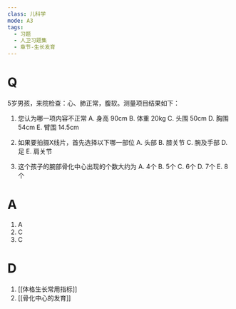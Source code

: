 ```yaml
---
class: 儿科学
mode: A3
tags:
  - 习题
  - 人卫习题集
  - 章节-生长发育
---
```


# Q
5岁男孩，来院检查：心、肺正常，腹软。测量项目结果如下：

1. 您认为哪一项内容不正常
A. 身高 90cm 
B. 体重 20kg 
C. 头围 50cm
D. 胸围 54cm 
E. 臂围 14.5cm

2. 如果要拍摄X线片，首先选择以下哪一部位
A. 头部 
B. 膝关节 
C. 腕及手部
D. 足 
E. 肩关节

3. 这个孩子的腕部骨化中心出现的个数大约为
A. 4个 
B. 5个 
C. 6个
D. 7个 
E. 8个
# A
1. A
2. C
3. C
# D
1. [[体格生长常用指标]]
2. [[骨化中心的发育]]
